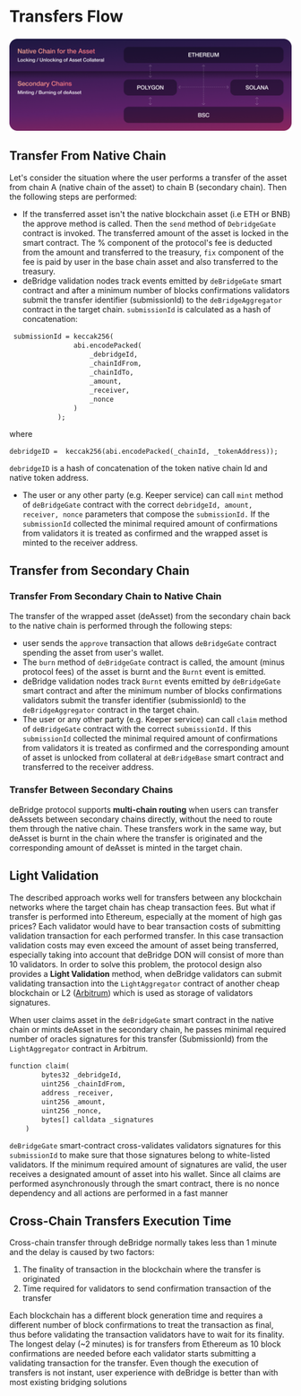# Transfers Flow

###

![](../.gitbook/assets/B.png)

## Transfer From Native Chain

Let's consider the situation where the user performs a transfer of the asset from chain A (native chain of the asset) to chain B (secondary chain). Then the following steps are performed:

* If the transferred asset isn't the native blockchain asset (i.e ETH or BNB) the approve method is called. Then the `send` method of `DebridgeGate` contract is invoked. The transferred amount of the asset is locked in the smart contract. The % component of the protocol's fee is deducted from the amount and transferred to the treasury, `fix` component of the fee is paid by user in the base chain asset and also transferred to the treasury.
* deBridge validation nodes track events emitted by `deBridgeGate` smart contract and after a minimum number of blocks confirmations validators submit the transfer identifier (submissionId) to the `deBridgeAggregator` contract in the target chain. `submissionId` is calculated as a hash of concatenation:

```
 submissionId = keccak256(
                abi.encodePacked(
                    _debridgeId,
                    _chainIdFrom,
                    _chainIdTo,
                    _amount,
                    _receiver,
                    _nonce
                )
            );
```

where

```
debridgeID =  keccak256(abi.encodePacked(_chainId, _tokenAddress)); 
```

`debridgeID` is a hash of concatenation of the token native chain Id and native token address.

* The user or any other party (e.g. Keeper service) can call `mint` method of `deBridgeGate` contract with the correct `debridgeId, amount, receiver, nonce` parameters that compose the `submissionId.` If the `submissionId` collected the minimal required amount of confirmations from validators it is treated as confirmed and the wrapped asset is minted to the receiver address.

## Transfer from Secondary Chain

### Transfer From Secondary Chain to Native Chain

The transfer of the wrapped asset (deAsset) from the secondary chain back to the native chain is performed through the following steps:

* user sends the `approve` transaction that allows `deBridgeGate` contract spending the asset from user's wallet.
* The `burn` method of `deBridgeGate` contract is called, the amount (minus protocol fees) of the asset is burnt and the `Burnt` event is emitted.
* deBridge validation nodes track `Burnt` events emitted by `deBridgeGate` smart contract and after the minimum number of blocks confirmations validators submit the transfer identifier (submissionId) to the `deBridgeAggregator` contract in the target chain.
* The user or any other party (e.g. Keeper service) can call `claim` method of `deBridgeGate` contract with the correct `submissionId.` If this `submissionId` collected the minimal required amount of confirmations from validators it is treated as confirmed and the corresponding amount of asset is unlocked from collateral at `deBridgeBase` smart contract and transferred to the receiver address.

### Transfer Between Secondary Chains

deBridge protocol supports **multi-chain routing** when users can transfer deAssets between secondary chains directly, without the need to route them through the native chain. These transfers work in the same way, but deAsset is burnt in the chain where the transfer is originated and the corresponding amount of deAsset is minted in the target chain.

## Light Validation

The described approach works well for transfers between any blockchain networks where the target chain has cheap transaction fees. But what if transfer is performed into Ethereum, especially at the moment of high gas prices? Each validator would have to bear transaction costs of submitting validation transaction for each performed transfer. In this case transaction validation costs may even exceed the amount of asset being transferred, especially taking into account that deBridge DON will consist of more than 10 validators. In order to solve this problem, the protocol design also provides a **Light Validation** method, when deBridge validators can submit validating transaction into the `LightAggregator` contract of another cheap blockchain or L2 ([Arbitrum](https://offchainlabs.com)) which is used as storage of validators signatures.

When user claims asset in the `deBridgeGate` smart contract in the native chain or mints deAsset in the secondary chain, he passes minimal required number of oracles signatures for this transfer (SubmissionId) from the `LightAggregator` contract in Arbitrum.

```
function claim(
        bytes32 _debridgeId,
        uint256 _chainIdFrom,
        address _receiver,
        uint256 _amount,
        uint256 _nonce,
        bytes[] calldata _signatures
    )
```

`deBridgeGate` smart-contract cross-validates validators signatures for this `submissionId` to make sure that those signatures belong to white-listed validators. If the minimum required amount of signatures are valid, the user receives a designated amount of asset into his wallet. Since all claims are performed asynchronously through the smart contract, there is no nonce dependency and all actions are performed in a fast manner

## Cross-Chain Transfers Execution Time

Cross-chain transfer through deBridge normally takes less than 1 minute and the delay is caused by two factors:

1. The finality of transaction in the blockchain where the transfer is originated
2. Time required for validators to send confirmation transaction of the transfer

Each blockchain has a different block generation time and requires a different number of block confirmations to treat the transaction as final, thus before validating the transaction validators have to wait for its finality. The longest delay (\~2 minutes) is for transfers from Ethereum as 10 block confirmations are needed before each validator starts submitting a validating transaction for the transfer. Even though the execution of transfers is not instant, user experience with deBridge is better than with most existing bridging solutions
